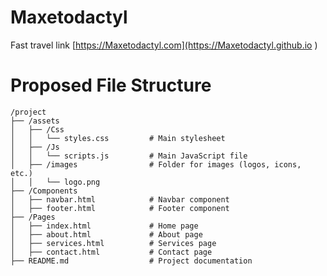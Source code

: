 # Maxetodactyl
Fast travel link
[https://Maxetodactyl.com](https://Maxetodactyl.github.io )


# Proposed File Structure
```
/project
├── /assets
│   ├── /Css
│   │   └── styles.css         # Main stylesheet
│   ├── /Js
│   │   └── scripts.js         # Main JavaScript file
│   ├── /images                # Folder for images (logos, icons, etc.)
│   │   └── logo.png
├── /Components
│   ├── navbar.html            # Navbar component
│   ├── footer.html            # Footer component
├── /Pages
│   ├── index.html             # Home page
│   ├── about.html             # About page
│   ├── services.html          # Services page
│   ├── contact.html           # Contact page
├── README.md                  # Project documentation
```
